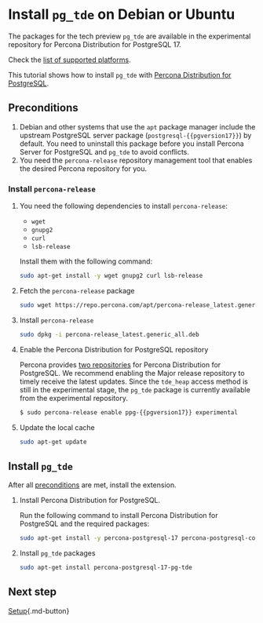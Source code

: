 # Install `pg_tde` on Debian or Ubuntu

The packages for the tech preview `pg_tde` are available in the experimental repository for Percona Distribution for PostgreSQL 17. 

Check the [list of supported platforms](install.md#__tabbed_1_2).

This tutorial shows how to install `pg_tde` with [Percona Distribution for PostgreSQL](https://docs.percona.com/postgresql/latest/index.html).

## Preconditions

1. Debian and other systems that use the `apt` package manager include the upstream PostgreSQL server package (`postgresql-{{pgversion17}}`) by default. You need to uninstall this package before you install Percona Server for PostgreSQL and `pg_tde` to avoid conflicts.
2. You need the `percona-release` repository management tool that enables the desired Percona repository for you.

### Install `percona-release`

1. You need the following dependencies to install `percona-release`:
    
    - `wget`
    - `gnupg2`
    - `curl`
    - `lsb-release`
    
    Install them with the following command:
    
    ```bash
    sudo apt-get install -y wget gnupg2 curl lsb-release
    ```
    
2. Fetch the `percona-release` package

    ```bash
    sudo wget https://repo.percona.com/apt/percona-release_latest.generic_all.deb
    ```

3. Install `percona-release`

    ```bash
    sudo dpkg -i percona-release_latest.generic_all.deb
    ```

4. Enable the Percona Distribution for PostgreSQL repository

    Percona provides [two repositories](repo-overview.md) for Percona Distribution for PostgreSQL. We recommend enabling the Major release repository to timely receive the latest updates. Since the `tde_heap` access method is still in the experimental stage, the `pg_tde` package is currently available from the experimental repository.

    ```{.bash data-prompt="$"}
    $ sudo percona-release enable ppg-{{pgversion17}} experimental
    ```

6. Update the local cache

    ```bash
    sudo apt-get update
    ```

## Install `pg_tde`

After all [preconditions](#preconditions) are met, install the extension.

1. Install Percona Distribution for PostgreSQL. 
    
    Run the following command to install Percona Distribution for PostgreSQL and the required packages:

    ```bash
    sudo apt-get install -y percona-postgresql-17 percona-postgresql-contrib percona-postgresql-server-dev-all
    ```

2. Install `pg_tde` packages
        
    ```bash
    sudo apt-get install percona-postgresql-17-pg-tde
    ```


## Next step 

[Setup](setup.md){.md-button}
